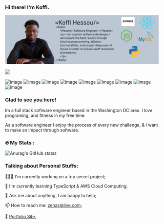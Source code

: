 ### Hi there! I'm Koffi.

<img alt="book" src="image/Image 11-17-22 at 3.07 PM.jpg">

![](https://komarev.com/ghpvc/?username=zendrias)

![image](https://img.shields.io/badge/MongoDB-4EA94B?style=for-the-badge&logo=mongodb&logoColor=white)
![image](https://img.shields.io/badge/PostgreSQL-316192?style=for-the-badge&logo=postgresql&logoColor=white)
![image](https://img.shields.io/badge/Django-092E20?style=for-the-badge&logo=django&logoColor=green)
![image](https://img.shields.io/badge/Express.js-000000?style=for-the-badge&logo=express&logoColor=white)
![image](https://img.shields.io/badge/Node.js-339933?style=for-the-badge&logo=nodedotjs&logoColor=white)
![image](https://img.shields.io/badge/Visual_Studio_Code-0078D4?style=for-the-badge&logo=visual%20studio%20code&logoColor=white)
![image](https://img.shields.io/badge/JavaScript-323330?style=for-the-badge&logo=javascript&logoColor=F7DF1E)
![image](https://img.shields.io/badge/Python-FFD43B?style=for-the-badge&logo=python&logoColor=blue)
![image](https://img.shields.io/badge/React-20232A?style=for-the-badge&logo=react&logoColor=61DAFB)

### Glad to see you here!

Im a full stack software engineer based in the Washington DC area. I love programing, and fitness in my free time.

As a software engineer I enjoy the process of every new challenge, & I want to make an impact through software.

### :fire: My Stats :

![Anurag's GitHub stats](https://github-readme-stats.vercel.app/api?username=Bestnogm1&show_icons=true&theme=radical)z

### Talking about Personal Stuffs:

👨🏻‍💻 I'm currently working on a top secret project;

🚀 I'm currently learning TypeScript & AWS Cloud Computing;

💬 Ask me about anything, I am happy to help;

📫 How to reach me: zenas@live.com;

📝 [Portfolio Site.](https://www.zenaendrias.com)

